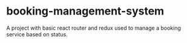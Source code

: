 # booking-management-system
A project with basic react router and redux used to manage a booking service based on status.
